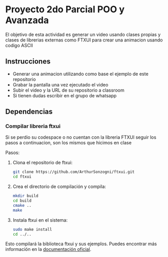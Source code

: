 # Proyecto 2do Parcial POO y Avanzada

El objetivo de esta actividad es generar un video usando clases propias y clases de librerias externas como FTXUI para crear una animacion usando codigo ASCII

## Instrucciones
- Generar una animacion utilizando como base el ejemplo de este repositorio
- Grabar la pantalla una vez ejecutado el video
- Subir el video y la URL de su repositorio a classroom
- Si tienen dudas escribir en el grupo de whatsapp

## Dependencias

### Compilar libreria ftxui

Si se perdio su codespace o no cuentan con la libreria FTXUI seguir los pasos a continuacion, son los mismos que hicimos en clase

Pasos:

1. Clona el repositorio de ftxui:
	```bash
	git clone https://github.com/ArthurSonzogni/ftxui.git
	cd ftxui
	```

2. Crea el directorio de compilación y compila:
	```bash
	mkdir build
	cd build
	cmake ..
	make
	```

3. Instala ftxui en el sistema:
	```bash
	sudo make install
    cd ../..
	```

Esto compilará la biblioteca ftxui y sus ejemplos. Puedes encontrar más información en la [documentación oficial](https://github.com/ArthurSonzogni/ftxui).